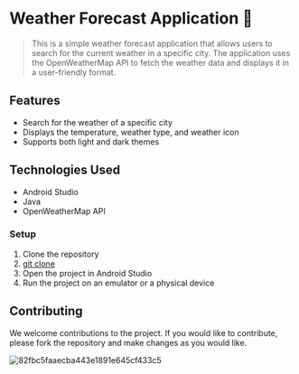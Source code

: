 # Weather Forecast Application 🐸 
> This is a simple weather forecast application that allows users to search for the current weather in a specific city. The application uses the OpenWeatherMap API to fetch the weather data and displays it in a user-friendly format.

## Features
+ Search for the weather of a specific city
+ Displays the temperature, weather type, and weather icon
+ Supports both light and dark themes

## Technologies Used
- Android Studio
- Java
- OpenWeatherMap API

### Setup
1. Clone the repository
2. [git clone](https://github.com/nataliaamah/WeatherForecastApplication)
3. Open the project in Android Studio
4. Run the project on an emulator or a physical device


## Contributing
We welcome contributions to the project. If you would like to contribute, please fork the repository and make changes as you would like.


![82fbc5faaecba443e1891e645cf433c5](https://github.com/nataliaamah/WeatherForecastApplication)
